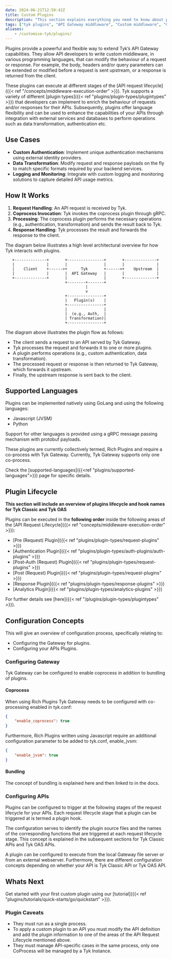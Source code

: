 ```yaml
---
date: 2024-06-21T12:59:42Z
title: Custom Plugins
description: "This section explains everything you need to know about plugins. This page gives plugins overview and provides links to the appropriate documentation."
tags: ["tyk plugins", "API Gateway middleware", "Custom middleware", "Custom API request"]
aliases:
    - /customise-tyk/plugins/
---
```


Plugins provide a powerful and flexible way to extend Tyk’s API Gateway capabilities. They allow API developers to write custom middleware, in various programming languages, that can modify the behaviour of a request or response. For example, the body, headers and/or query parameters can be extended or modified before a request is sent upstream, or a response is returned from the client. 

These plugins can execute at different stages of the [API request lifecycle]({{< ref "/concepts/middleware-execution-order" >}}). Tyk supports a variety of different [plugin types]({{< ref "plugins/plugin-types/plugintypes" >}}) that developers can implement to enrich the behaviour of requests and/or responses for their APIs. Subsequently, plugins offer language flexibility and can be used to enhance the capabilities of your APIs through integration with external services and databases to perform operations such as data transformation, authentication etc.

## Use Cases

- **Custom Authentication**: Implement unique authentication mechanisms using external identity providers.
- **Data Transformation**: Modify request and response payloads on the fly to match specific formats required by your backend services.
- **Logging and Monitoring**: Integrate with custom logging and monitoring solutions to capture detailed API usage metrics.

## How It Works

1. **Request Handling**: An API request is received by Tyk.
2. **Coprocess Invocation**: Tyk invokes the coprocess plugin through gRPC.
3. **Processing**: The coprocess plugin performs the necessary operations (e.g., authentication, transformation) and sends the result back to Tyk.
4. **Response Handling**: Tyk processes the result and forwards the response to the client.

The diagram below illustrates a high level architectural overview for how Tyk interacts with plugins.

       +--------------+       +----------------+       +--------------+
       |              |       |                |       |              |
       |    Client    +------>+      Tyk       +------>+    Upstream  |
       |              |       |  API Gateway   |       |              |
       +--------------+       |                |       +--------------+
                              +--------+-------+
                                       |
                                       v
                              +----------------+
                              |   Plugin(s)    |
                              +----------------+
                              |                |
                              |  (e.g., Auth,  |
                              | Transformation)|
                              +----------------+

The diagram above illustrates the plugin flow as follows:

- The client sends a request to an API served by Tyk Gateway.
- Tyk processes the request and forwards it to one or more plugins.
- A plugin performs operations (e.g., custom authentication, data transformation).
- The processed request or response is then returned to Tyk Gateway, which forwards it upstream.
- Finally, the upstream response is sent back to the client.


## Supported Languages

Plugins can be implemented natively using GoLang and using the following languages:

- Javascript (JVSM)
- Python

Support for other languages is provided using a gRPC message passing mechanism with protobuf payloads.

These plugins are currently collectively termed, Rich Plugins and require a co-process with Tyk Gateway. Currently, Tyk Gateway supports only one co-process.

Check the [supported-languages]({{<ref "plugins/supported-languages">}}) page for specific details.


## Plugin Lifecycle

**This section will include an overview of plugins lifecycle and hook names for Tyk Classic and Tyk OAS**

Plugins can be executed in the **following order** inside the following areas of the [API Request Lifecycle]({{< ref "concepts/middleware-execution-order" >}}):

- [Pre (Request) Plugin]({{< ref "plugins/plugin-types/request-plugins" >}})
- [Authentication Plugin]({{< ref "plugins/plugin-types/auth-plugins/auth-plugins" >}})
- [Post-Auth (Request) Plugin]({{< ref "plugins/plugin-types/request-plugins" >}})
- [Post (Request) Plugin]({{< ref "plugins/plugin-types/request-plugins" >}})
- [Response Plugin]({{< ref "plugins/plugin-types/response-plugins" >}})
- [Analytics Plugin]({{< ref "plugins/plugin-types/analytics-plugins" >}})

For further details see [here]({{< ref "/plugins/plugin-types/plugintypes" >}}).

<!-- 
TODO Table goes here to highlight these stages and the corresponding names for Tyk Classic 
and Tyk OAS
-->

## Configuration Concepts

This will give an overview of configuration process, specifically relating to:

- Configuring the Gateway for plugins.
- Configuring your APIs Plugins.

### Configuring Gateway

Tyk Gateway can be configured to enable coprocess in addition to bundling of plugins.

#### Coprocess

When using Rich Plugins Tyk Gateway needs to be configured with co-processing enabled in tyk.conf:

```json
{
    "enable_coprocess": true
}
```

Furthermore, Rich Plugins written using Javascript require an additional configuration parameter to be added to tyk.conf, enable_jvsm:


```json
{
    "enable_jvsm": true
}
```

#### Bundling

The concept of bundling is explained here and then linked to in the docs.

### Configuring APIs

Plugins can be configured to trigger at the following stages of the request lifecycle for your APIs. Each request lifecycle stage that a plugin can be triggered at is termed a plugin hook.

The configuration serves to identify the plugin source files and the names of the corresponding functions that are triggered at each request lifecycle stage. This concept is explained in the subsequent sections for Tyk Classic APIs and Tyk OAS APIs.

A plugin can be configured to execute from the local Gateway file server or from an external webserver. Furthermore, there are different configuration concepts depending on whether your API is Tyk Classic API or Tyk OAS API.

## Whats Next

Get started with your first custom plugin using our [tutorial]({{< ref "plugins/tutorials/quick-starts/go/quickstart" >}}).

### Plugin Caveats

- They must run as a single process.
- To apply a custom plugin to an API you must modify the API definition and add the plugin information to one of the areas of the API Request Lifecycle mentioned above.
- They must manage API-specific cases in the same process, only one CoProcess will be managed by a Tyk Instance.
